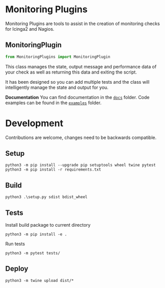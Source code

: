 # Monitoring Plugins
Monitoring Plugins are tools to assist in the creation of monitoring checks for Icinga2 and Nagios.


## MonitoringPlugin
```python
from MonitoringPlugins import MonitoringPlugin
```
This class manages the state, output message and performance data of your check as well as returning this data and exiting the script.

It has been designed so you can add multiple tests and the class will intelligently manage the state and output for you. 

__Documentation__
You can find documentation in the [`docs`](./docs/monitoring_plugins.md) folder. 
Code examples can be found in the [`examples`](./examples/check_day_of_the_week.py) folder.


# Development
Contributions are welcome, changes need to be backwards compatible.

## Setup
```
python3 -m pip install --upgrade pip setuptools wheel twine pytest
python3 -m pip install -r requirements.txt
```
## Build
```
python3 .\setup.py sdist bdist_wheel
```
## Tests
Install build package to current directory 
```
python3 -m pip install -e .
```
Run tests
```
python3 -m pytest tests/
```
## Deploy 
```
python3 -m twine upload dist/*
```
